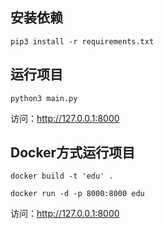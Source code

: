 ## 安装依赖
```
pip3 install -r requirements.txt
```
## 运行项目
```
python3 main.py
```

访问：http://127.0.0.1:8000

## Docker方式运行项目
```
docker build -t 'edu' .
```
```
docker run -d -p 8000:8000 edu 
```

访问：http://127.0.0.1:8000
